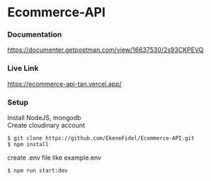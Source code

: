 # Ecommerce-API

### Documentation

https://documenter.getpostman.com/view/16637530/2s93CKPEVQ

### Live Link

https://ecommerce-api-tan.vercel.app/

### Setup

Install NodeJS, mongodb  
Create cloudinary account

```console
$ git clone https://github.com/EkeneFidel/Ecommerce-API.git
$ npm install
```

create .env file like example.env

```console
$ npm run start:dev
```
